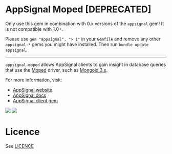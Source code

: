 AppSignal Moped [DEPRECATED]
===============

Only use this gem in combination with 0.x versions of the `appsignal` gem! It is not compatible with 1.0+.

Please use `gem "appsignal", "> 1"` in your `Gemfile` and remove any other `appsignal-*` gems you might have installed. Then run `bundle update appsignal`.

---

`appsignal-moped` allows AppSignal clients to gain insight in database queries
that use the [Moped](https://github.com/mongoid/moped) driver,
such as [Mongoid 3.x](https://github.com/mongoid/mongoid).

For more information, visit:

* [AppSignal website](http://appsignal.com)
* [AppSignal docs](http://docs.appsignal.com/tweaks-in-your-code/integration-gems.html)
* [AppSignal client gem](https://github.com/appsignal/appsignal)

[<img src="https://travis-ci.org/appsignal/appsignal-moped.png?branch=master"/>](http://travis-ci.org/appsignal/appsignal-moped)
[<img src="https://codeclimate.com/github/appsignal/appsignal-moped.png"/>](https://codeclimate.com/github/appsignal/appsignal-moped)

Licence
=======

See [LICENCE](https://github.com/appsignal/appsignal-moped/blob/master/LICENSE)

